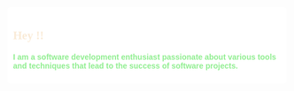 <div style="background-color: #ffffff; padding: 10px; border-radius: 5px;">
    <h2 style="color: antiquewhite; font-family: cursive;">Hey !!</h2>
    <p style="color: lightgreen; font-family: sans-serif;"><b>I am a software development enthusiast passionate about various tools and techniques that lead to the success of software projects.</b></p>
</div>



